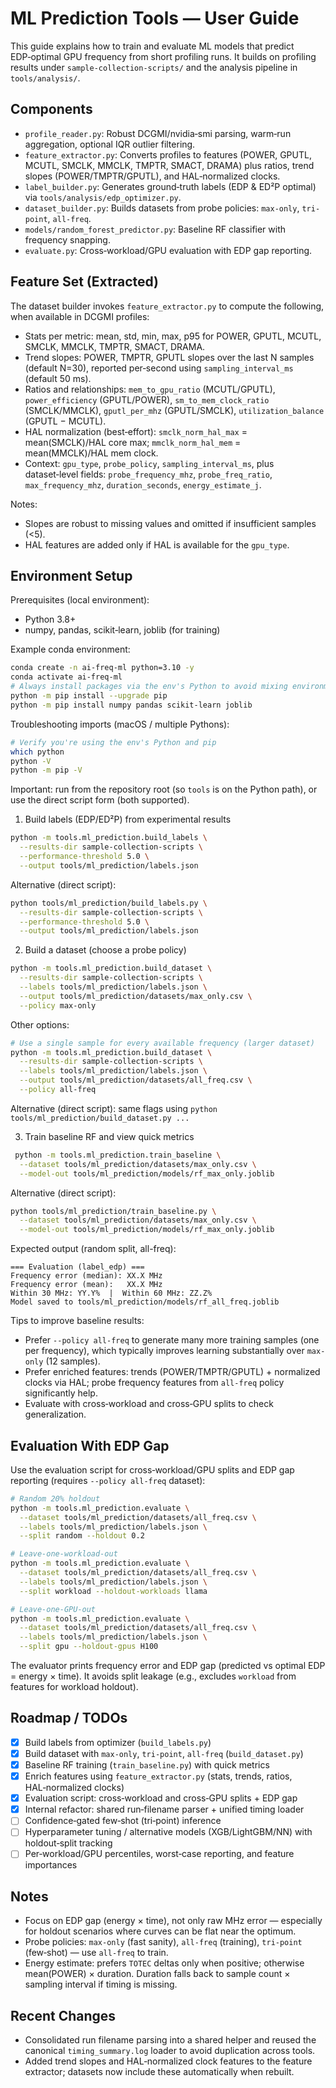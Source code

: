 # ML Prediction Tools — User Guide

This guide explains how to train and evaluate ML models that predict EDP‑optimal GPU frequency from short profiling runs. It builds on profiling results under `sample-collection-scripts/` and the analysis pipeline in `tools/analysis/`.

## Components

- `profile_reader.py`: Robust DCGMI/nvidia‑smi parsing, warm‑run aggregation, optional IQR outlier filtering.
- `feature_extractor.py`: Converts profiles to features (POWER, GPUTL, MCUTL, SMCLK, MMCLK, TMPTR, SMACT, DRAMA) plus ratios, trend slopes (POWER/TMPTR/GPUTL), and HAL‑normalized clocks.
- `label_builder.py`: Generates ground‑truth labels (EDP & ED²P optimal) via `tools/analysis/edp_optimizer.py`.
- `dataset_builder.py`: Builds datasets from probe policies: `max-only`, `tri-point`, `all-freq`.
- `models/random_forest_predictor.py`: Baseline RF classifier with frequency snapping.
- `evaluate.py`: Cross‑workload/GPU evaluation with EDP gap reporting.

## Feature Set (Extracted)

The dataset builder invokes `feature_extractor.py` to compute the following, when available in DCGMI profiles:

- Stats per metric: mean, std, min, max, p95 for POWER, GPUTL, MCUTL, SMCLK, MMCLK, TMPTR, SMACT, DRAMA.
- Trend slopes: POWER, TMPTR, GPUTL slopes over the last N samples (default N=30), reported per‑second using `sampling_interval_ms` (default 50 ms).
- Ratios and relationships: `mem_to_gpu_ratio` (MCUTL/GPUTL), `power_efficiency` (GPUTL/POWER), `sm_to_mem_clock_ratio` (SMCLK/MMCLK), `gputl_per_mhz` (GPUTL/SMCLK), `utilization_balance` (GPUTL − MCUTL).
- HAL normalization (best‑effort): `smclk_norm_hal_max` = mean(SMCLK)/HAL core max; `mmclk_norm_hal_mem` = mean(MMCLK)/HAL mem clock.
- Context: `gpu_type`, `probe_policy`, `sampling_interval_ms`, plus dataset‑level fields: `probe_frequency_mhz`, `probe_freq_ratio`, `max_frequency_mhz`, `duration_seconds`, `energy_estimate_j`.

Notes:
- Slopes are robust to missing values and omitted if insufficient samples (<5).
- HAL features are added only if HAL is available for the `gpu_type`.

## Environment Setup

Prerequisites (local environment):
- Python 3.8+
- numpy, pandas, scikit‑learn, joblib (for training)

Example conda environment:
```bash
conda create -n ai-freq-ml python=3.10 -y
conda activate ai-freq-ml
# Always install packages via the env's Python to avoid mixing environments
python -m pip install --upgrade pip
python -m pip install numpy pandas scikit-learn joblib
```

Troubleshooting imports (macOS / multiple Pythons):
```bash
# Verify you're using the env's Python and pip
which python
python -V
python -m pip -V
```

Important: run from the repository root (so `tools` is on the Python path), or use the direct script form (both supported).

1) Build labels (EDP/ED²P) from experimental results
```bash
python -m tools.ml_prediction.build_labels \
  --results-dir sample-collection-scripts \
  --performance-threshold 5.0 \
  --output tools/ml_prediction/labels.json
```
Alternative (direct script):
```bash
python tools/ml_prediction/build_labels.py \
  --results-dir sample-collection-scripts \
  --performance-threshold 5.0 \
  --output tools/ml_prediction/labels.json
```

2) Build a dataset (choose a probe policy)
```bash
python -m tools.ml_prediction.build_dataset \
  --results-dir sample-collection-scripts \
  --labels tools/ml_prediction/labels.json \
  --output tools/ml_prediction/datasets/max_only.csv \
  --policy max-only
```
Other options:
```bash
# Use a single sample for every available frequency (larger dataset)
python -m tools.ml_prediction.build_dataset \
  --results-dir sample-collection-scripts \
  --labels tools/ml_prediction/labels.json \
  --output tools/ml_prediction/datasets/all_freq.csv \
  --policy all-freq
```
Alternative (direct script): same flags using `python tools/ml_prediction/build_dataset.py ...`

3) Train baseline RF and view quick metrics
```bash
 python -m tools.ml_prediction.train_baseline \
  --dataset tools/ml_prediction/datasets/max_only.csv \
  --model-out tools/ml_prediction/models/rf_max_only.joblib
```
Alternative (direct script):
```bash
python tools/ml_prediction/train_baseline.py \
  --dataset tools/ml_prediction/datasets/max_only.csv \
  --model-out tools/ml_prediction/models/rf_max_only.joblib
```

Expected output (random split, all-freq):
```
=== Evaluation (label_edp) ===
Frequency error (median): XX.X MHz
Frequency error (mean):   XX.X MHz
Within 30 MHz: YY.Y%  |  Within 60 MHz: ZZ.Z%
Model saved to tools/ml_prediction/models/rf_all_freq.joblib
```

Tips to improve baseline results:
- Prefer `--policy all-freq` to generate many more training samples (one per frequency),
  which typically improves learning substantially over `max-only` (12 samples).
- Prefer enriched features: trends (POWER/TMPTR/GPUTL) + normalized clocks via HAL; probe frequency features from `all-freq` policy significantly help.
- Evaluate with cross‑workload and cross‑GPU splits to check generalization.

## Evaluation With EDP Gap

Use the evaluation script for cross‑workload/GPU splits and EDP gap reporting (requires `--policy all-freq` dataset):
```bash
# Random 20% holdout
python -m tools.ml_prediction.evaluate \
  --dataset tools/ml_prediction/datasets/all_freq.csv \
  --labels tools/ml_prediction/labels.json \
  --split random --holdout 0.2

# Leave-one-workload-out
python -m tools.ml_prediction.evaluate \
  --dataset tools/ml_prediction/datasets/all_freq.csv \
  --labels tools/ml_prediction/labels.json \
  --split workload --holdout-workloads llama

# Leave-one-GPU-out
python -m tools.ml_prediction.evaluate \
  --dataset tools/ml_prediction/datasets/all_freq.csv \
  --labels tools/ml_prediction/labels.json \
  --split gpu --holdout-gpus H100
```
The evaluator prints frequency error and EDP gap (predicted vs optimal EDP = energy × time). It avoids split leakage (e.g., excludes `workload` from features for workload holdout).

## Roadmap / TODOs

- [x] Build labels from optimizer (`build_labels.py`)
- [x] Build dataset with `max-only`, `tri-point`, `all-freq` (`build_dataset.py`)
- [x] Baseline RF training (`train_baseline.py`) with quick metrics
- [x] Enrich features using `feature_extractor.py` (stats, trends, ratios, HAL‑normalized clocks)
- [x] Evaluation script: cross‑workload and cross‑GPU splits + EDP gap
- [x] Internal refactor: shared run‑filename parser + unified timing loader
- [ ] Confidence‑gated few‑shot (tri‑point) inference
- [ ] Hyperparameter tuning / alternative models (XGB/LightGBM/NN) with holdout‑split tracking
- [ ] Per‑workload/GPU percentiles, worst‑case reporting, and feature importances

## Notes

- Focus on EDP gap (energy × time), not only raw MHz error — especially for holdout scenarios where curves can be flat near the optimum.
- Probe policies: `max-only` (fast sanity), `all-freq` (training), `tri-point` (few‑shot) — use `all-freq` to train.
- Energy estimate: prefers `TOTEC` deltas only when positive; otherwise mean(POWER) × duration. Duration falls back to sample count × sampling interval if timing is missing.

## Recent Changes

- Consolidated run filename parsing into a shared helper and reused the canonical `timing_summary.log` loader to avoid duplication across tools.
- Added trend slopes and HAL‑normalized clock features to the feature extractor; datasets now include these automatically when rebuilt.
